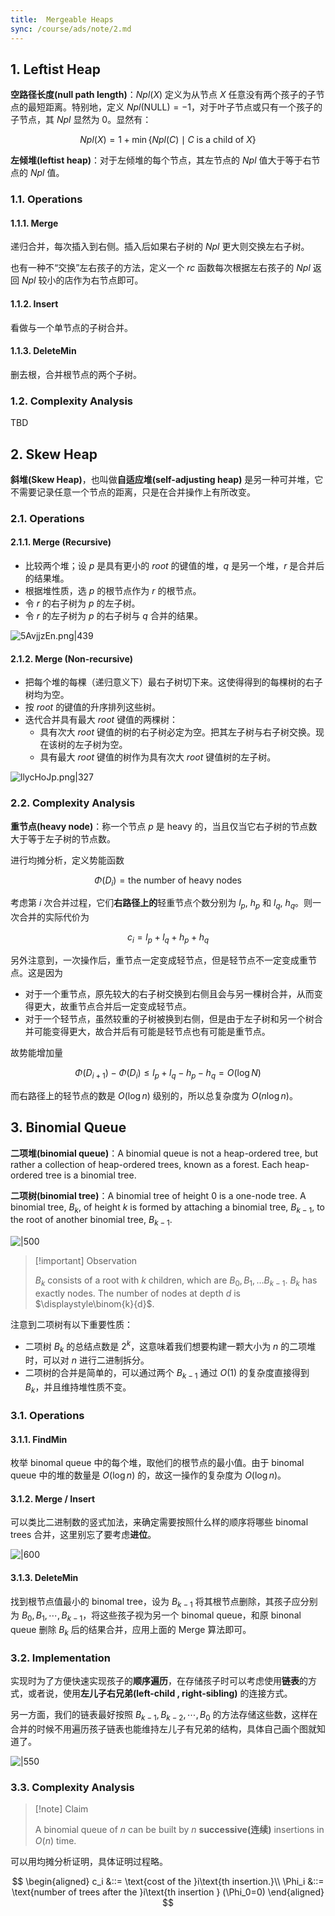```yaml
---
title:  Mergeable Heaps
sync: /course/ads/note/2.md
---
```


## 1. Leftist Heap

**空路径长度(null path length)**：$Npl(X)$ 定义为从节点 $X$ 任意没有两个孩子的子节点的最短距离。特别地，定义 $Npl(\text{NULL})=-1$，对于叶子节点或只有一个孩子的子节点，其 $Npl$ 显然为 $0$。显然有：

$$
Npl(X)= 1+\min\{Npl(C) \mid C \text{ is a child of } X\}
$$

**左倾堆(leftist heap)**：对于左倾堆的每个节点，其左节点的 $Npl$ 值大于等于右节点的 $Npl$ 值。

### 1.1. Operations

#### 1.1.1. Merge

递归合并，每次插入到右侧。插入后如果右子树的 $Npl$ 更大则交换左右子树。

也有一种不“交换”左右孩子的方法，定义一个 $rc$ 函数每次根据左右孩子的 $Npl$ 返回 $Npl$ 较小的店作为右节点即可。

#### 1.1.2. Insert

看做与一个单节点的子树合并。

#### 1.1.3. DeleteMin

删去根，合并根节点的两个子树。

### 1.2. Complexity Analysis

TBD

## 2. Skew Heap

**斜堆(Skew Heap)**，也叫做**自适应堆(self-adjusting heap)** 是另一种可并堆，它不需要记录任意一个节点的距离，只是在合并操作上有所改变。

### 2.1. Operations

#### 2.1.1. Merge (Recursive)

- 比较两个堆；设 $p$ 是具有更小的 $root$ 的键值的堆，$q$ 是另一个堆，$r$ 是合并后的结果堆。
- 根据堆性质，选 $p$ 的根节点作为 $r$ 的根节点。
- 令 $r$ 的右子树为 $p$ 的左子树。
- 令 $r$ 的左子树为 $p$ 的右子树与 $q$ 合并的结果。

![5AvjjzEn.png|439](https://static.memset0.cn/img/v6/2024/03/18/5AvjjzEn.png)

#### 2.1.2. Merge (Non-recursive)

- 把每个堆的每棵（递归意义下）最右子树切下来。这使得得到的每棵树的右子树均为空。
- 按 $root$ 的键值的升序排列这些树。
- 迭代合并具有最大 $root$ 键值的两棵树：
    - 具有次大 $root$ 键值的树的右子树必定为空。把其左子树与右子树交换。现在该树的左子树为空。
    - 具有最大 $root$ 键值的树作为具有次大 $root$ 键值树的左子树。

![llycHoJp.png|327](https://static.memset0.cn/img/v6/2024/03/18/llycHoJp.png)

### 2.2. Complexity Analysis

**重节点(heavy node)**：称一个节点 $p$ 是 heavy 的，当且仅当它右子树的节点数大于等于左子树的节点数。

进行均摊分析，定义势能函数

$$
\Phi(D_i) = \text{the number of heavy nodes}
$$

考虑第 $i$ 次合并过程，它们**右路径上的**轻重节点个数分别为 $l_p,\ h_p$ 和 $l_q,\ h_q$。则一次合并的实际代价为

$$
c_i = l_p+ l_q+h_p+h_q
$$

另外注意到，一次操作后，重节点一定变成轻节点，但是轻节点不一定变成重节点。这是因为

- 对于一个重节点，原先较大的右子树交换到右侧且会与另一棵树合并，从而变得更大，故重节点合并后一定变成轻节点。
- 对于一个轻节点，虽然较重的子树被换到右侧，但是由于左子树和另一个树合并可能变得更大，故合并后有可能是轻节点也有可能是重节点。

故势能增加量

$$
\Phi(D_{i+1}) - \Phi(D_i) \leq l_p+l_q-h_p-h_q = O(\log N)
$$

而右路径上的轻节点的数是 $O(\log n)$ 级别的，所以总复杂度为 $O(n\log n)$。

## 3. Binomial Queue

**二项堆(binomial queue)**：A binomial queue is not a heap-ordered tree, but rather a collection of heap-ordered trees, known as a forest. Each heap-ordered tree is a binomial tree.

**二项树(binomial tree)**：A binomial tree of height $0$ is a one-node tree. A binomial tree, $B_k$, of height $k$ is formed by attaching a binomial tree, $B_{k-1}$, to the root of another binomial tree, $B_{k-1}$.

![|500](https://static.memset0.cn/img/v6/2024/03/25/kWPGWSjF.png)

> [!important] Observation
>
> $B_k$ consists of a root with $k$ children, which are $B_0,B_1,\ldots B_{k-1}$. $B_k$ has exactly nodes. The number of nodes at depth $d$ is $\displaystyle\binom{k}{d}$.

注意到二项树有以下重要性质：

- 二项树 $B_k$ 的总结点数是 $2^k$，这意味着我们想要构建一颗大小为 $n$ 的二项堆时，可以对 $n$ 进行二进制拆分。
- 二项树的合并是简单的，可以通过两个 $B_{k-1}$ 通过 $O(1)$ 的复杂度直接得到 $B_k$，并且维持堆性质不变。

### 3.1. Operations

#### 3.1.1. FindMin

枚举 binomal queue 中的每个堆，取他们的根节点的最小值。由于 binomal queue 中的堆的数量是 $O(\log n)$ 的，故这一操作的复杂度为 $O(\log n)$。

#### 3.1.2. Merge / Insert

可以类比二进制数的竖式加法，来确定需要按照什么样的顺序将哪些 binomal trees 合并，这里别忘了要考虑**进位**。

![|600](https://static.memset0.cn/img/v6/2024/03/25/Me4cgHFD.png)

#### 3.1.3. DeleteMin

找到根节点值最小的 binomal tree，设为 $B_{k-1}$ 将其根节点删除，其孩子应分别为 $B_0,B_1,\cdots,B_{k-1}$，将这些孩子视为另一个 binomal queue，和原 binonal queue 删除 $B_k$ 后的结果合并，应用上面的 Merge 算法即可。

### 3.2. Implementation

实现时为了方便快速实现孩子的**顺序遍历**，在存储孩子时可以考虑使用**链表**的方式，或者说，使用**左儿子右兄弟(left-child , right-sibling)** 的连接方式。

另一方面，我们的链表最好按照 $B_{k-1},B_{k-2},\cdots,B_0$ 的方法存储这些数，这样在合并的时候不用遍历孩子链表也能维持左儿子有兄弟的结构，具体自己画个图就知道了。

![|550](https://static.memset0.cn/img/v6/2024/03/25/UHW79OoD.png)

### 3.3. Complexity Analysis

> [!note] Claim
>
> A binomial queue of $n$ can be built by $n$ **successive(连续)** insertions in $O(n)$ time.

可以用均摊分析证明，具体证明过程略。

$$
\begin{aligned}
c_i &::= \text{cost of the }i\text{th insertion.}\\
\Phi_i &::= \text{number of trees after the }i\text{th insertion } (\Phi_0=0)
\end{aligned}
$$
